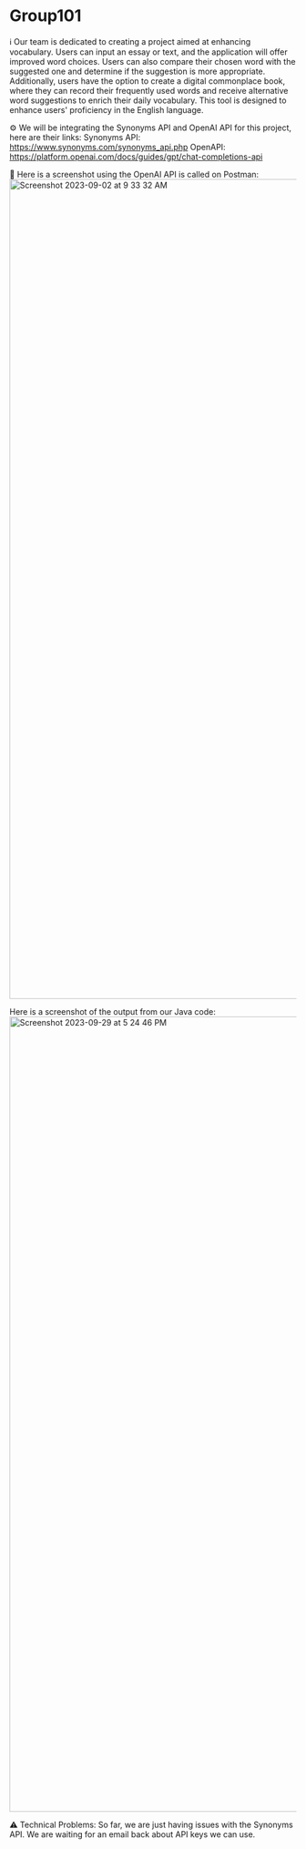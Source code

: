 # Group101
:information_source: Our team is dedicated to creating a project aimed at enhancing vocabulary. Users can input an essay or text, and the application will offer improved word choices. Users can also compare their chosen word with the suggested one and determine if the suggestion is more appropriate. Additionally, users have the option to create a digital commonplace book, where they can record their frequently used words and receive alternative word suggestions to enrich their daily vocabulary. This tool is designed to enhance users' proficiency in the English language.

:gear: We will be integrating the Synonyms API and OpenAI API for this project, here are their links:
Synonyms API: https://www.synonyms.com/synonyms_api.php
OpenAPI: https://platform.openai.com/docs/guides/gpt/chat-completions-api

:camera_flash: Here is a screenshot using the OpenAI API is called on Postman:
<img width="1440" alt="Screenshot 2023-09-02 at 9 33 32 AM" src="https://github.com/shiraliyeva/Group101/assets/97831645/ecbfed09-916e-4bd3-b61d-1f7286e9cb6d">

Here is a screenshot of the output from our Java code:
<img width="1397" alt="Screenshot 2023-09-29 at 5 24 46 PM" src="https://github.com/shiraliyeva/Group101/assets/97831645/264a3326-f74b-4715-a9f2-ecea67a9d5cc">

:warning: Technical Problems:
So far, we are just having issues with the Synonyms API. We are waiting for an email back about API keys we can use.
